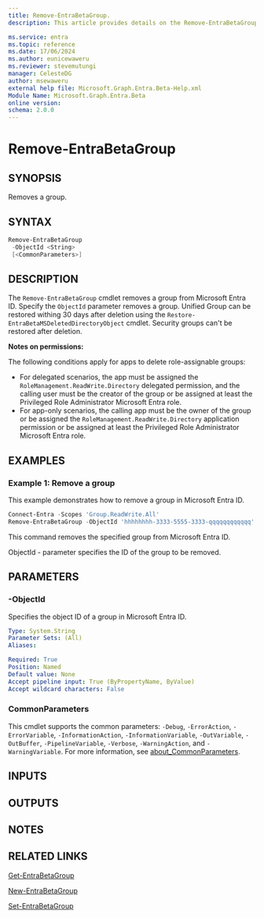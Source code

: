 ```yaml
---
title: Remove-EntraBetaGroup.
description: This article provides details on the Remove-EntraBetaGroup command.

ms.service: entra
ms.topic: reference
ms.date: 17/06/2024
ms.author: eunicewaweru
ms.reviewer: stevemutungi
manager: CelesteDG
author: msewaweru
external help file: Microsoft.Graph.Entra.Beta-Help.xml
Module Name: Microsoft.Graph.Entra.Beta
online version:
schema: 2.0.0
---
```


# Remove-EntraBetaGroup

## SYNOPSIS

Removes a group.

## SYNTAX

```powershell
Remove-EntraBetaGroup 
 -ObjectId <String> 
 [<CommonParameters>]
```

## DESCRIPTION

The `Remove-EntraBetaGroup` cmdlet removes a group from Microsoft Entra ID. Specify the `ObjectId` parameter removes a group. Unified Group can be restored withing 30 days after deletion using the `Restore-EntraBetaMSDeletedDirectoryObject` cmdlet. Security groups can't be restored after deletion.

**Notes on permissions:**

The following conditions apply for apps to delete role-assignable groups:

- For delegated scenarios, the app must be assigned the `RoleManagement.ReadWrite.Directory` delegated permission, and the calling user must be the creator of the group or be assigned at least the Privileged Role Administrator Microsoft Entra role.
- For app-only scenarios, the calling app must be the owner of the group or be assigned the `RoleManagement.ReadWrite.Directory` application permission or be assigned at least the Privileged Role Administrator Microsoft Entra role.

## EXAMPLES

### Example 1: Remove a group

This example demonstrates how to remove a group in Microsoft Entra ID.

```powershell
Connect-Entra -Scopes 'Group.ReadWrite.All'
Remove-EntraBetaGroup -ObjectId 'hhhhhhhh-3333-5555-3333-qqqqqqqqqqqq'
```

This command removes the specified group from Microsoft Entra ID.

ObjectId - parameter specifies the ID of the group to be removed.

## PARAMETERS

### -ObjectId

Specifies the object ID of a group in Microsoft Entra ID.

```yaml
Type: System.String
Parameter Sets: (All)
Aliases:

Required: True
Position: Named
Default value: None
Accept pipeline input: True (ByPropertyName, ByValue)
Accept wildcard characters: False
```

### CommonParameters

This cmdlet supports the common parameters: `-Debug`, `-ErrorAction`, `-ErrorVariable`, `-InformationAction`, `-InformationVariable`, `-OutVariable`, `-OutBuffer`, `-PipelineVariable`, `-Verbose`, `-WarningAction`, and `-WarningVariable`. For more information, see [about_CommonParameters](https://go.microsoft.com/fwlink/?LinkID=113216).

## INPUTS

## OUTPUTS

## NOTES

## RELATED LINKS

[Get-EntraBetaGroup](Get-EntraBetaGroup.md)

[New-EntraBetaGroup](New-EntraBetaGroup.md)

[Set-EntraBetaGroup](Set-EntraBetaGroup.md)

